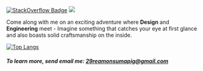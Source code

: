 [![StackOverflow Badge](https://img.shields.io/badge/StackOverflow-Profile-informational?style=flat&logo=stackOverflow&logoColor=orange&color=orange)](https://stackoverflow.com/users/5531941/reamon-c-sumapig)
![](https://komarev.com/ghpvc/?username=DSoftwareArtist&style=flat&color=lightgrey)


Come along with me on an exciting adventure where **Design** and **Engineering** meet - Imagine something that catches your eye at first glance and also boasts solid craftsmanship on the inside.

<!-- ![DSoftwareArtist's GitHub stats](https://github-readme-stats.vercel.app/api?username=DSoftwareArtist&show_icons=true&theme=transparent) -->

[![Top Langs](https://github-readme-stats.vercel.app/api/top-langs/?username=DSoftwareArtist&layout=pie&theme=tokyonight)](https://github.com/DSoftwareArtist.DSoftwareArtist)

##### To learn more, send email me: <strong>29reamonsumapig@gmail.com
